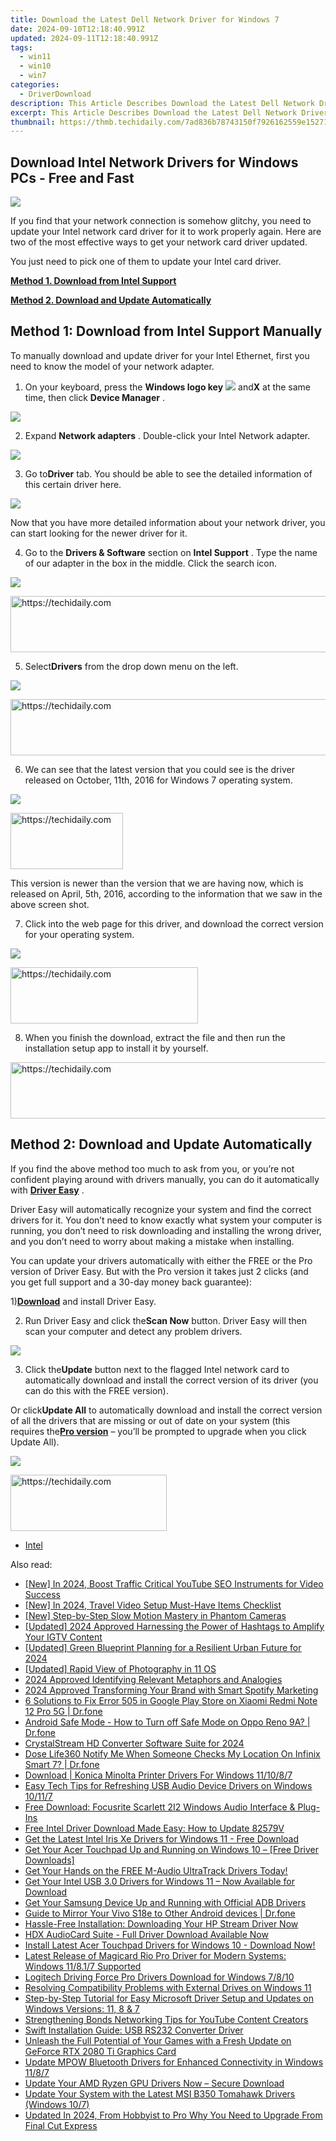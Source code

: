 ```yaml
---
title: Download the Latest Dell Network Driver for Windows 7
date: 2024-09-10T12:18:40.991Z
updated: 2024-09-11T12:18:40.991Z
tags:
  - win11
  - win10
  - win7
categories:
  - DriverDownload
description: This Article Describes Download the Latest Dell Network Driver for Windows 7
excerpt: This Article Describes Download the Latest Dell Network Driver for Windows 7
thumbnail: https://thmb.techidaily.com/7ad836b78743150f7926162559e15271095acf4f64d610e7943b29ad8777b2c6.jpg
---
```


## Download Intel Network Drivers for Windows PCs - Free and Fast

![](https://images.drivereasy.com/wp-content/uploads/2017/02/img_58a54530bb763.jpg)

 If you find that your network connection is somehow glitchy, you need to update your Intel network card driver for it to work properly again. Here are two of the most effective ways to get your network card driver updated.

You just need to pick one of them to update your Intel card driver.

[**Method 1. Download from Intel Support**](https://tools.techidaily.com/drivereasy/download/)

[**Method 2. Download and Update Automatically**](https://tools.techidaily.com/drivereasy/download/)

## **Method 1: Download from Intel Support Manually**

 To manually download and update driver for your Intel Ethernet, first you need to know the model of your network adapter.
  
 1) On your keyboard, press the **Windows logo key** ![](https://images.drivereasy.com/wp-content/uploads/2017/09/img_59af771961552.png) and**X** at the same time, then click **Device Manager** .
  
![](https://images.drivereasy.com/wp-content/uploads/2017/02/img_58a5503d41087.png)

 2) Expand **Network adapters** . Double-click your Intel Network adapter.

![](https://images.drivereasy.com/wp-content/uploads/2017/02/img_58a550706860f.jpg)

 3) Go to**Driver** tab. You should be able to see the detailed information of this certain driver here.  
  
![](https://images.drivereasy.com/wp-content/uploads/2017/02/img_58a55118b1eed.jpg)

 Now that you have more detailed information about your network driver, you can start looking for the newer driver for it.  
  
 4) Go to the **Drivers & Software**  section on **Intel Support** . Type the name of our adapter in the box in the middle. Click the search icon.

![](https://images.drivereasy.com/wp-content/uploads/2017/02/img_58a552a94222f.jpg)





<!-- affiliate ads begin -->
<a href="https://ephamedtechinc.pxf.io/c/5597632/2137228/26400" target="_top" id="2137228">
  <img src="//a.impactradius-go.com/display-ad/26400-2137228" border="0" alt="https://techidaily.com" width="728" height="90"/>
</a>
<img height="0" width="0" src="https://ephamedtechinc.pxf.io/i/5597632/2137228/26400" style="position:absolute;visibility:hidden;" border="0" />
<!-- affiliate ads end -->




 5) Select**Drivers** from the drop down menu on the left.

![](https://images.drivereasy.com/wp-content/uploads/2017/02/img_58a55382c3cce.png)





<!-- affiliate ads begin -->
<a href="https://appsumo.8odi.net/c/5597632/2123731/7443" target="_top" id="2123731">
  <img src="//a.impactradius-go.com/display-ad/7443-2123731" border="0" alt="https://techidaily.com" width="728" height="90"/>
</a>
<img height="0" width="0" src="https://appsumo.8odi.net/i/5597632/2123731/7443" style="position:absolute;visibility:hidden;" border="0" />
<!-- affiliate ads end -->




 6) We can see that the latest version that you could see is the driver released on October, 11th, 2016 for Windows 7 operating system.  
  
![](https://images.drivereasy.com/wp-content/uploads/2017/02/img_58a5540b9baca.png)
  




<!-- affiliate ads begin -->
<a href="https://aligracehair.sjv.io/c/5597632/2115943/19272" target="_top" id="2115943">
  <img src="//a.impactradius-go.com/display-ad/19272-2115943" border="0" alt="https://techidaily.com" width="180" height="90"/>
</a>
<img height="0" width="0" src="https://aligracehair.sjv.io/i/5597632/2115943/19272" style="position:absolute;visibility:hidden;" border="0" />
<!-- affiliate ads end -->




 This version is newer than the version that we are having now, which is released on April, 5th, 2016, according to the information that we saw in the above screen shot.
  
 7) Click into the web page for this driver, and download the correct version for your operating system.
  
![](https://images.drivereasy.com/wp-content/uploads/2017/02/img_58a554f582ed1.png)
  




<!-- affiliate ads begin -->
<a href="https://appsumo.8odi.net/c/5597632/2137393/7443" target="_top" id="2137393">
  <img src="//a.impactradius-go.com/display-ad/7443-2137393" border="0" alt="https://techidaily.com" width="300" height="90"/>
</a>
<img height="0" width="0" src="https://appsumo.8odi.net/i/5597632/2137393/7443" style="position:absolute;visibility:hidden;" border="0" />
<!-- affiliate ads end -->




 8) When you finish the download, extract the file and then run the installation setup app to install it by yourself.





<!-- affiliate ads begin -->
<a href="https://ephamedtechinc.pxf.io/c/5597632/2137222/26400" target="_top" id="2137222">
  <img src="//a.impactradius-go.com/display-ad/26400-2137222" border="0" alt="https://techidaily.com" width="728" height="90"/>
</a>
<img height="0" width="0" src="https://ephamedtechinc.pxf.io/i/5597632/2137222/26400" style="position:absolute;visibility:hidden;" border="0" />
<!-- affiliate ads end -->




## **Method 2: Download and Update Automatically**

 If you find the above method too much to ask from you, or you’re not confident playing around with drivers manually, you can do it automatically with [**Driver Easy**](https://tools.techidaily.com/drivereasy/download/) .

 Driver Easy will automatically recognize your system and find the correct drivers for it. You don’t need to know exactly what system your computer is running, you don’t need to risk downloading and installing the wrong driver, and you don’t need to worry about making a mistake when installing.

 You can update your drivers automatically with either the FREE or the Pro version of Driver Easy. But with the Pro version it takes just 2 clicks (and you get full support and a 30-day money back guarantee):

 1)[**Download**](https://tools.techidaily.com/drivereasy/download/) and install Driver Easy.

 2) Run Driver Easy and click the**Scan Now** button. Driver Easy will then scan your computer and detect any problem drivers.

![](https://images.drivereasy.com/wp-content/uploads/2017/09/img_59af799669225.png)

 3) Click the**Update** button next to the flagged Intel network card to automatically download and install the correct version of its driver (you can do this with the FREE version).

 Or click**Update All** to automatically download and install the correct version of all the drivers that are missing or out of date on your system (this requires the[**Pro version**](https://tools.techidaily.com/drivereasy/download/) – you’ll be prompted to upgrade when you click Update All).

![](https://images.drivereasy.com/wp-content/uploads/2017/09/img_59af79aea7dbd.jpg)





<!-- affiliate ads begin -->
<a href="https://aligracehair.sjv.io/c/5597632/2115930/19272" target="_top" id="2115930">
  <img src="//a.impactradius-go.com/display-ad/19272-2115930" border="0" alt="https://techidaily.com" width="250" height="90"/>
</a>
<img height="0" width="0" src="https://aligracehair.sjv.io/i/5597632/2115930/19272" style="position:absolute;visibility:hidden;" border="0" />
<!-- affiliate ads end -->




* [Intel](https://tools.techidaily.com/drivereasy/download/)

<ins class="adsbygoogle"
     style="display:block"
     data-ad-format="autorelaxed"
     data-ad-client="ca-pub-7571918770474297"
     data-ad-slot="1223367746"></ins>



<ins class="adsbygoogle"
     style="display:block"
     data-ad-client="ca-pub-7571918770474297"
     data-ad-slot="8358498916"
     data-ad-format="auto"
     data-full-width-responsive="true"></ins>

<span class="atpl-alsoreadstyle">Also read:</span>
<div><ul>
<li><a href="https://facebook-video-footage.techidaily.com/new-in-2024-boost-traffic-critical-youtube-seo-instruments-for-video-success/"><u>[New] In 2024, Boost Traffic  Critical YouTube SEO Instruments for Video Success</u></a></li>
<li><a href="https://article-files.techidaily.com/new-in-2024-travel-video-setup-must-have-items-checklist/"><u>[New] In 2024, Travel Video Setup  Must-Have Items Checklist</u></a></li>
<li><a href="https://fox-helps.techidaily.com/new-step-by-step-slow-motion-mastery-in-phantom-cameras/"><u>[New] Step-by-Step Slow Motion Mastery in Phantom Cameras</u></a></li>
<li><a href="https://instagram-videos.techidaily.com/updated-2024-approved-harnessing-the-power-of-hashtags-to-amplify-your-igtv-content/"><u>[Updated] 2024 Approved  Harnessing the Power of Hashtags to Amplify Your IGTV Content</u></a></li>
<li><a href="https://youtube-tips.techidaily.com/ed-green-blueprint-planning-for-a-resilient-urban-future-for-2024/"><u>[Updated] Green Blueprint  Planning for a Resilient Urban Future for 2024</u></a></li>
<li><a href="https://extra-approaches.techidaily.com/updated-rapid-view-of-photography-in-11-os/"><u>[Updated] Rapid View of Photography in 11 OS</u></a></li>
<li><a href="https://some-knowledge.techidaily.com/2024-approved-identifying-relevant-metaphors-and-analogies/"><u>2024 Approved  Identifying Relevant Metaphors and Analogies</u></a></li>
<li><a href="https://article-tips.techidaily.com/2024-approved-transforming-your-brand-with-smart-spotify-marketing/"><u>2024 Approved  Transforming Your Brand with Smart Spotify Marketing</u></a></li>
<li><a href="https://howto.techidaily.com/6-solutions-to-fix-error-505-in-google-play-store-on-xiaomi-redmi-note-12-pro-5g-drfone-by-drfone-fix-android-problems-fix-android-problems/"><u>6 Solutions to Fix Error 505 in Google Play Store on Xiaomi Redmi Note 12 Pro 5G | Dr.fone</u></a></li>
<li><a href="https://howto.techidaily.com/android-safe-mode-how-to-turn-off-safe-mode-on-oppo-reno-9a-drfone-by-drfone-fix-android-problems-fix-android-problems/"><u>Android Safe Mode - How to Turn off Safe Mode on Oppo Reno 9A? | Dr.fone</u></a></li>
<li><a href="https://fox-friendly.techidaily.com/crystalstream-hd-converter-software-suite-for-2024/"><u>CrystalStream HD Converter Software Suite for 2024</u></a></li>
<li><a href="https://fake-location.techidaily.com/dose-life360-notify-me-when-someone-checks-my-location-on-infinix-smart-7-drfone-by-drfone-virtual-android/"><u>Dose Life360 Notify Me When Someone Checks My Location On Infinix Smart 7? | Dr.fone</u></a></li>
<li><a href="https://win-amazing.techidaily.com/download-konica-minolta-printer-drivers-for-windows-111087/"><u>Download | Konica Minolta Printer Drivers For Windows 11/10/8/7</u></a></li>
<li><a href="https://win-amazing.techidaily.com/easy-tech-tips-for-refreshing-usb-audio-device-drivers-on-windows-10117/"><u>Easy Tech Tips for Refreshing USB Audio Device Drivers on Windows 10/11/7</u></a></li>
<li><a href="https://win-amazing.techidaily.com/free-download-focusrite-scarlett-2i2-windows-audio-interface-and-plug-ins/"><u>Free Download: Focusrite Scarlett 2I2 Windows Audio Interface & Plug-Ins</u></a></li>
<li><a href="https://win-amazing.techidaily.com/free-intel-driver-download-made-easy-how-to-update-82579v/"><u>Free Intel Driver Download Made Easy: How to Update 82579V</u></a></li>
<li><a href="https://win-amazing.techidaily.com/get-the-latest-intel-iris-xe-drivers-for-windows-11-free-download/"><u>Get the Latest Intel Iris Xe Drivers for Windows 11 - Free Download</u></a></li>
<li><a href="https://win-amazing.techidaily.com/get-your-acer-touchpad-up-and-running-on-windows-10-free-driver-downloads/"><u>Get Your Acer Touchpad Up and Running on Windows 10 – [Free Driver Downloads]</u></a></li>
<li><a href="https://win-amazing.techidaily.com/1722963933031-get-your-hands-on-the-free-m-audio-ultratrack-drivers-today/"><u>Get Your Hands on the FREE M-Audio UltraTrack Drivers Today!</u></a></li>
<li><a href="https://win-amazing.techidaily.com/get-your-intel-usb-30-drivers-for-windows-11-now-available-for-download/"><u>Get Your Intel USB 3.0 Drivers for Windows 11 – Now Available for Download</u></a></li>
<li><a href="https://win-amazing.techidaily.com/get-your-samsung-device-up-and-running-with-official-adb-drivers/"><u>Get Your Samsung Device Up and Running with Official ADB Drivers</u></a></li>
<li><a href="https://screen-mirror.techidaily.com/guide-to-mirror-your-vivo-s18e-to-other-android-devices-drfone-by-drfone-android/"><u>Guide to Mirror Your Vivo S18e to Other Android devices | Dr.fone</u></a></li>
<li><a href="https://win-amazing.techidaily.com/1722957844939-hassle-free-installation-downloading-your-hp-stream-driver-now/"><u>Hassle-Free Installation: Downloading Your HP Stream Driver Now</u></a></li>
<li><a href="https://win-amazing.techidaily.com/hdx-audiocard-suite-full-driver-download-available-now/"><u>HDX AudioCard Suite - Full Driver Download Available Now</u></a></li>
<li><a href="https://win-amazing.techidaily.com/install-latest-acer-touchpad-drivers-for-windows-10-download-now/"><u>Install Latest Acer Touchpad Drivers for Windows 10 - Download Now!</u></a></li>
<li><a href="https://win-amazing.techidaily.com/latest-release-of-magicard-rio-pro-driver-for-modern-systems-windows-11817-supported/"><u>Latest Release of Magicard Rio Pro Driver for Modern Systems: Windows 11/8.1/7 Supported</u></a></li>
<li><a href="https://win-amazing.techidaily.com/logitech-driving-force-pro-drivers-download-for-windows-7810/"><u>Logitech Driving Force Pro Drivers Download for Windows 7/8/10</u></a></li>
<li><a href="https://win-amazing.techidaily.com/resolving-compatibility-problems-with-external-drives-on-windows-11/"><u>Resolving Compatibility Problems with External Drives on Windows 11</u></a></li>
<li><a href="https://win-amazing.techidaily.com/step-by-step-tutorial-for-easy-microsoft-driver-setup-and-updates-on-windows-versions-11-8-and-7/"><u>Step-by-Step Tutorial for Easy Microsoft Driver Setup and Updates on Windows Versions: 11, 8 & 7</u></a></li>
<li><a href="https://extra-tips.techidaily.com/strengthening-bonds-networking-tips-for-youtube-content-creators/"><u>Strengthening Bonds  Networking Tips for YouTube Content Creators</u></a></li>
<li><a href="https://win-amazing.techidaily.com/swift-installation-guide-usb-rs232-converter-driver/"><u>Swift Installation Guide: USB RS232 Converter Driver</u></a></li>
<li><a href="https://win-amazing.techidaily.com/unleash-the-full-potential-of-your-games-with-a-fresh-update-on-geforce-rtx-2080-ti-graphics-card/"><u>Unleash the Full Potential of Your Games with a Fresh Update on GeForce RTX 2080 Ti Graphics Card</u></a></li>
<li><a href="https://win-amazing.techidaily.com/update-mpow-bluetooth-drivers-for-enhanced-connectivity-in-windows-1187/"><u>Update MPOW Bluetooth Drivers for Enhanced Connectivity in Windows 11/8/7</u></a></li>
<li><a href="https://win-amazing.techidaily.com/update-your-amd-ryzen-gpu-drivers-now-secure-download/"><u>Update Your AMD Ryzen GPU Drivers Now – Secure Download</u></a></li>
<li><a href="https://win-amazing.techidaily.com/update-your-system-with-the-latest-msi-b350-tomahawk-drivers-windows-107/"><u>Update Your System with the Latest MSI B350 Tomahawk Drivers (Windows 10/7)</u></a></li>
<li><a href="https://smart-video-editing.techidaily.com/updated-in-2024-from-hobbyist-to-pro-why-you-need-to-upgrade-from-final-cut-express/"><u>Updated In 2024, From Hobbyist to Pro Why You Need to Upgrade From Final Cut Express</u></a></li>
</ul></div>
